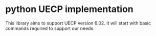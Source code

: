 # python UECP implementation

This library aims to support UECP version 6.02.
It will start with basic commands required to support our needs.
